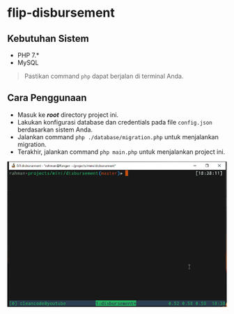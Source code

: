 # flip-disbursement

## Kebutuhan Sistem
- PHP 7.*
- MySQL
> Pastikan command `php` dapat berjalan di terminal Anda. 

## Cara Penggunaan
- Masuk ke ***root*** directory project ini.
- Lakukan konfigurasi database dan credentials pada file `config.json` berdasarkan sistem Anda.
- Jalankan command `php ./database/migration.php` untuk menjalankan migration.
- Terakhir, jalankan command `php main.php` untuk menjalankan project ini.

![Sample](https://github.com/surahmans/flip-disbursement/blob/master/disbursement.gif)
